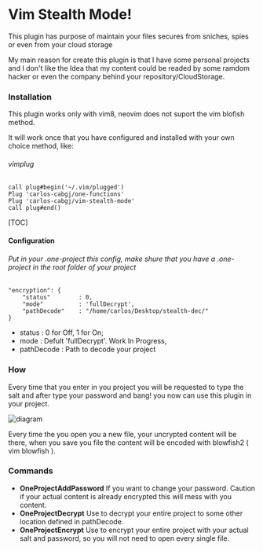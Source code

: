
# Vim Stealth Mode!
This plugin has purpose of maintain your files secures from sniches, spies or even from your cloud storage

My main reason for create this plugin is that I have some personal projects and I don't like the Idea that my content could be readed by some ramdom hacker or even the company behind your repository/CloudStorage.

### Installation 
This plugin works only with vim8, neovim does not suport the vim blofish method.

It will work once that you have configured and installed with your own choice method, like:

###### vimplug
	call plug#begin('~/.vim/plugged')
	Plug 'carlos-cabgj/one-functions'
	Plug 'carlos-cabgj/vim-stealth-mode'
	call plug#end()

[TOC]
#### Configuration

###### Put in your .one-project this config, make shure that you have a .one-project in the root folder of your project

	"encryption": {
        "status"        : 0,
        "mode"          : 'fullDecrypt',
        "pathDecode"    : "/home/carlos/Desktop/stealth-dec/"
    }

- status : 0 for Off, 1 for On;
- mode : Defult 'fullDecrypt'. Work In Progress,
- pathDecode : Path to decode your project

### How
Every time that you enter in you project you will be requested to type the salt and after type your password and bang! you now can use this plugin in your project.

![diagram](https://raw.githubusercontent.com/carlos-cabgj/vim-stealth-mode/master/doc/saltpass.gif)

Every time the you open you a new file, your uncrypted content will be there, when you save you file the content will be encoded with blowfish2 ( vim blowfish ).

### Commands
- **OneProjectAddPassword**
	If you want to change your password.
	Caution if your actual content is already encrypted this will mess with you content.
- **OneProjectDecrypt**
	Use to decrypt your entire project to some other location defined in pathDecode.
- **OneProjectEncrypt**
	Use to encrypt your entire project with your actual salt and password, so you will not need to open every single file.



